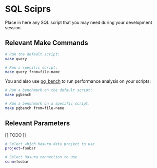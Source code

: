 # SQL Sciprs

Place in here any SQL script that you may need during your development session.

## Relevant Make Commands

```bash
# Run the default script:
make query

# Run a specific script:
make query from=file-name
```

You and also use [pg_bench]() to run performance analysis on your scripts:

```bash
# Run a benchmark on the default script:
make pgbench

# Run a benchmark on a specific script:
make pgbench from=file-name
```

## Relevant Parameters

[[ TODO ]]

```bash
# Select which Hasura data project to use
project=foobar

# Select Hasura connection to use
conn=foobar
```

